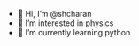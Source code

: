 - 👋 Hi, I’m @shcharan
- 👀 I’m interested in physics
- 🌱 I’m currently learning python

<!---
shcharan/shcharan is a ✨ special ✨ repository because its `README.md` (this file) appears on your GitHub profile.
You can click the Preview link to take a look at your changes.
--->
